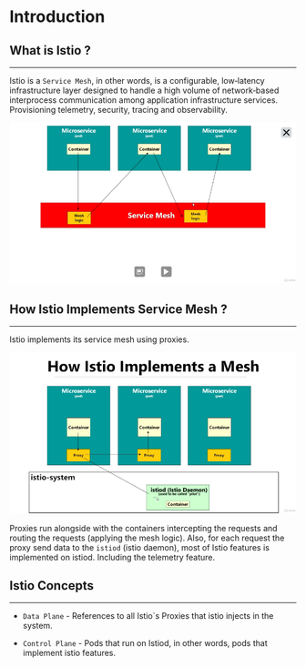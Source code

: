 # Introduction

## What is Istio ?
---

Istio is a `Service Mesh`, in other words, is a configurable, low‑latency infrastructure layer designed to handle a high volume of network‑based interprocess communication among application infrastructure services. Provisioning telemetry, security, tracing and observability.

![ServiceMesh](./artifacts/01-ServiceMesh.png)

## How Istio Implements Service Mesh ?
---

Istio implements its service mesh using proxies.

![ServiceMesh](./artifacts/01-IstioServiceMesh.png)

Proxies run alongside with the containers intercepting the requests and routing the requests (applying the mesh logic). Also, for each request the proxy send data to the `istiod` (istio daemon), most of Istio features is implemented on istiod. Including the telemetry feature.

## Istio Concepts
---

- `Data Plane` - References to all Istio`s Proxies that istio injects in the system.

- `Control Plane` - Pods that run on Istiod, in other words, pods that implement istio features.